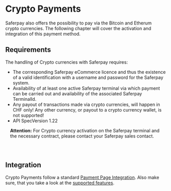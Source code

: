 # Crypto Payments
Saferpay also offers the possibility to pay via the Bitcoin and Etherum crypto currencies. The following chapter will cover the activation and integration of this payment method.

## <a name="crypto-requirement"></a> Requirements

The handling of Crypto currencies with Saferpay requires:

* The corresponding Saferpay eCommerce licence and thus the existence of a valid identification with a username and password for the Saferpay system.
* Availability of at least one active Saferpay terminal via which payment can be carried out and availability of the associated Saferpay TerminalId.
* Any payout of transactions made via crypto currencies, will happen in CHF only! Any other currency, or payout to a crypto currency wallet, is not supported!
* API SpecVersion 1.22

<div class="warning" style="min-height: 75px;">
  <span class="glyphicon glyphicon-exclamation-sign" style="color: rgb(240, 169, 43);font-size: 55px;float: left;height: 75px;margin-right: 15px;margin-top: 0px;"></span>
  <p><strong>Attention:</strong> For Crypto currency activation on the Saferpay terminal and the necessary contract, please contact your Saferpay sales contact.</p>
</div>

## <a name="crypto-requirement"></a> Integration

Crypto Payments follow a standard <a href="Integration_PP.html">Payment Page Integration<a/>. Also make sure, that you take a look at the <a href="index.html#pm-functions">supported features</a>.
